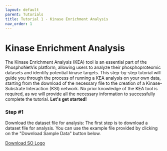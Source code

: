```yaml
---
layout: default
parent: Tutorials
title: Tutorial 1 - Kinase Enrichment Analysis
nav_order: 1
---
```


# Kinase Enrichment Analysis

The Kinase Enrichment Analysis (KEA) tool is an essential part of the PhosphoNetVis platform, allowing users to analyze their phosphoproteomic datasets and identify potential kinase targets. This step-by-step tutorial will guide you through the process of running a KEA analysis on your own data, starting from the download of the necessary file to the creation of a Kinase-Substrate Interaction (KSI) network. No prior knowledge of the KEA tool is required, as we will provide all the necessary information to successfully complete the tutorial. **Let's get started!**

### Step #1
Download the dataset file for analysis: The first step is to download a dataset file for analysis. You can use the example file provided by clicking on the "Download Sample Data" button below.

<!-- [Download Sample Data](/assets/tutorial-datasets/kea-tutorial-dataset.csv){: .btn .btn-primary .fs-5 .mb-4 .mb-md-0 .mr-2 }  -->
<!-- <a href="https://octodex.github.com/images/minion.png" title="Download" download>Download</a> -->
<!-- <button type="submit" onclick="window.open('/assets/tutorial-datasets/kea-tutorial-dataset.csv')">Download!</button> -->

<a href="http://sstatic.net/stackexchange/img/logos/so/so-logo.png" download="logo.png">Download SO Logo</a>
